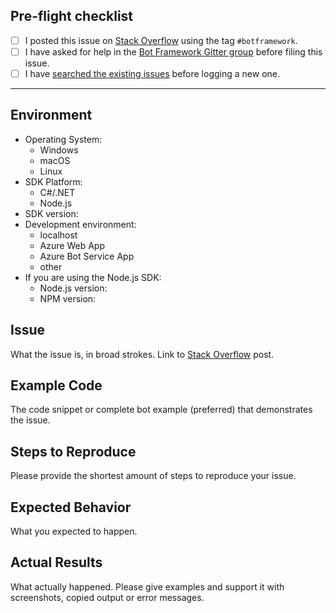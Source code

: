 ## Pre-flight checklist
- [ ] I posted this issue on [Stack Overflow](http://stackoverflow.com/search?q=%23botframework) using the tag `#botframework`.
- [ ] I have asked for help in the [Bot Framework Gitter group](https://gitter.im/Microsoft/BotBuilder) before filing this issue.
- [ ] I have [searched the existing issues](https://github.com/Microsoft/BotBuilder/issues?utf8=%E2%9C%93&q=is%3Aissue) before logging a new one.
---------------------------

## Environment

* Operating System: 
  * Windows
  * macOS
  * Linux
* SDK Platform:
  * C#/.NET
  * Node.js
* SDK version:
* Development environment:
  * localhost
  * Azure Web App
  * Azure Bot Service App
  * other
* If you are using the Node.js SDK:
  * Node.js version:
  * NPM version: 

## Issue

What the issue is, in broad strokes. Link to [Stack Overflow](http://stackoverflow.com/search?q=%23botframework) post.

## Example Code

The code snippet or complete bot example (preferred) that demonstrates the issue.

## Steps to Reproduce

Please provide the shortest amount of steps to reproduce your issue.

## Expected Behavior

What you expected to happen.

## Actual Results

What actually happened. Please give examples and support it with screenshots, copied output or error messages.

